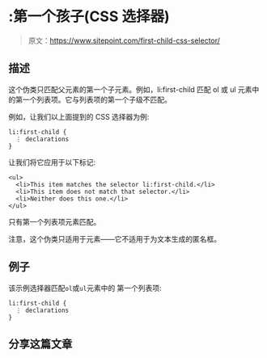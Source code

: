 # :第一个孩子(CSS 选择器)

> 原文：<https://www.sitepoint.com/first-child-css-selector/>

## 描述

这个伪类只匹配父元素的第一个子元素。例如，li:first-child 匹配 ol 或 ul 元素中的第一个列表项。它与列表项的第一个子级不匹配。

例如，让我们以上面提到的 CSS 选择器为例:

```
li:first-child {
  ⋮ declarations
}
```

让我们将它应用于以下标记:

```
<ul>
  <li>This item matches the selector li:first-child.</li>
  <li>This item does not match that selector.</li>
  <li>Neither does this one.</li>
</ul>
```

只有第一个列表项元素匹配。

注意，这个伪类只适用于元素——它不适用于为文本生成的匿名框。

## 例子

该示例选择器匹配`ol`或`ul`元素中的
第一个列表项:

```
li:first-child {
  ⋮ declarations
}
```

## 分享这篇文章